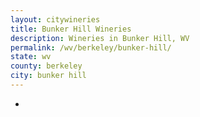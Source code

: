 ```yaml
---
layout: citywineries
title: Bunker Hill Wineries
description: Wineries in Bunker Hill, WV
permalink: /wv/berkeley/bunker-hill/
state: wv
county: berkeley
city: bunker hill
---
```

-
